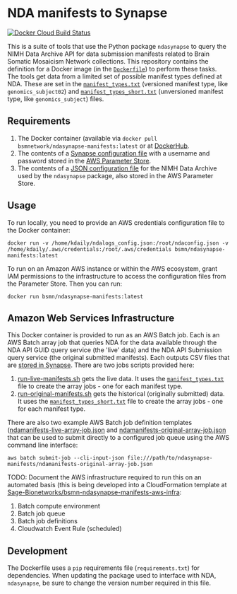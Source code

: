 # NDA manifests to Synapse

[![Docker Cloud Build Status](https://img.shields.io/docker/cloud/build/bsmnetwork/ndasynapse-manifests)](https://hub.docker.com/r/bsmnetwork/ndasynapse-manifests)

This is a suite of tools that use the Python package `ndasynapse` to query the NIMH Data Archive API for data submission manifests related to Brain Somatic Mosaicism Network collections. This repository contains the definition for a Docker image (in the [`Dockerfile`](Dockerfile)) to perform these tasks. The tools get data from a limited set of possible manifest types defined at NDA. These are set in the [`manifest_types.txt`](manifest_types.txt) (versioned manifest type, like `genomics_subject02`) and [`manifest_types_short.txt`](manifest_types_short.txt) (unversioned manifest type, like `genomics_subject`) files.

## Requirements

1. The Docker container (available via `docker pull bsmnetwork/ndasynapse-manifests:latest` or at [DockerHub](https://hub.docker.com/r/bsmnetwork/ndasynapse-manifests).
2. The contents of a [Synapse configuration file](https://docs.synapse.org/articles/client_configuration.html) with a username and password stored in the [AWS Parameter Store](https://docs.aws.amazon.com/systems-manager/latest/userguide/systems-manager-parameter-store.html).
3. The contents of a [JSON configuration file](https://github.com/bsmn/ndasynapse#configuration) for the NIMH Data Archive used by the `ndasynapse` package, also stored in the AWS Parameter Store.

## Usage

To run locally, you need to provide an AWS credentials configuration file to the Docker container:

```terminal
docker run -v /home/kdaily/ndalogs_config.json:/root/ndaconfig.json -v /home/kdaily/.aws/credentials:/root/.aws/credentials bsmn/ndasynapse-manifests:latest
```

To run on an Amazon AWS instance or within the AWS ecosystem, grant IAM permissions to the infrastructure to access the configuration files from the Parameter Store. Then you can run:

```terminal
docker run bsmn/ndasynapse-manifests:latest
```

## Amazon Web Services Infrastructure

This Docker container is provided to run as an AWS Batch job. Each is an AWS Batch array job that queries NDA for the data available through the NDA API GUID query service (the 'live' data) and the NDA API Submission query service (the original submitted manifests). Each outputs CSV files that are [stored in Synapse](https://www.synapse.org/#!Synapse:syn20712253). There are two jobs scripts provided here:

1. [run-live-manifests.sh](run-live-manifests.sh) gets the live data. It uses the [`manifest_types.txt`](manifest_types.txt) file to create the array jobs - one for each manifest type.
1. [run-original-manifests.sh](run-original-manifests.sh) gets the historical (originally submitted) data. It uses the [`manifest_types_short.txt`](manifest_types_short.txt) file to create the array jobs - one for each manifest type.

There are also two example AWS Batch job definition templates ([ndamanifests-live-array-job.json](ndamanifests-live-array-job.json) and [ndamanifests-original-array-job.json](ndamanifests-original-array-job.json) that can be used to submit directly to a configured job queue using the AWS command line interface:

```
aws batch submit-job --cli-input-json file:///path/to/ndasynapse-manifests/ndamanifests-original-array-job.json
```

TODO: Document the AWS infrastructure required to run this on an automated basis (this is being developed into a CloudFormation template at [Sage-Bionetworks/bsmn-ndasynapse-manifests-aws-infra](https://github.com/Sage-Bionetworks/bsmn-ndasynapse-manifests-aws-infra):

1. Batch compute environment
1. Batch job queue
1. Batch job definitions
1. Cloudwatch Event Rule (scheduled)

## Development

The Dockerfile uses a `pip` requirements file (`requirements.txt`) for dependencies. When updating the package used to interface with NDA, `ndasynapse`, be sure to change the version number required in this file.
